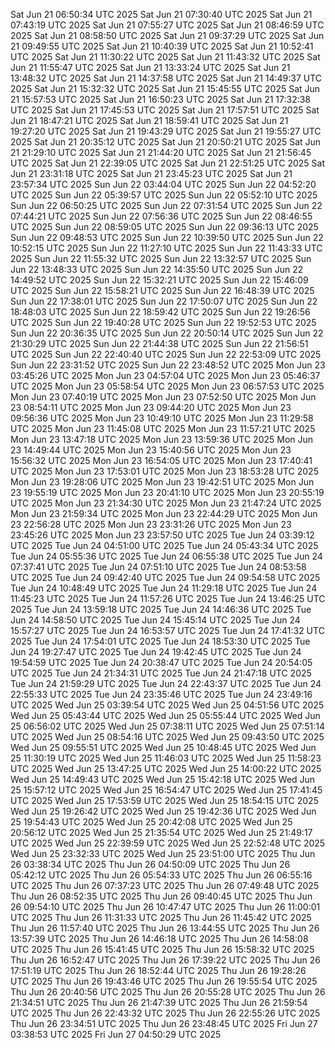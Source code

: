
Sat Jun 21 06:50:34 UTC 2025
Sat Jun 21 07:30:40 UTC 2025
Sat Jun 21 07:43:19 UTC 2025
Sat Jun 21 07:55:27 UTC 2025
Sat Jun 21 08:46:59 UTC 2025
Sat Jun 21 08:58:50 UTC 2025
Sat Jun 21 09:37:29 UTC 2025
Sat Jun 21 09:49:55 UTC 2025
Sat Jun 21 10:40:39 UTC 2025
Sat Jun 21 10:52:41 UTC 2025
Sat Jun 21 11:30:22 UTC 2025
Sat Jun 21 11:43:32 UTC 2025
Sat Jun 21 11:55:47 UTC 2025
Sat Jun 21 13:33:24 UTC 2025
Sat Jun 21 13:48:32 UTC 2025
Sat Jun 21 14:37:58 UTC 2025
Sat Jun 21 14:49:37 UTC 2025
Sat Jun 21 15:32:32 UTC 2025
Sat Jun 21 15:45:55 UTC 2025
Sat Jun 21 15:57:53 UTC 2025
Sat Jun 21 16:50:23 UTC 2025
Sat Jun 21 17:32:38 UTC 2025
Sat Jun 21 17:45:53 UTC 2025
Sat Jun 21 17:57:51 UTC 2025
Sat Jun 21 18:47:21 UTC 2025
Sat Jun 21 18:59:41 UTC 2025
Sat Jun 21 19:27:20 UTC 2025
Sat Jun 21 19:43:29 UTC 2025
Sat Jun 21 19:55:27 UTC 2025
Sat Jun 21 20:35:12 UTC 2025
Sat Jun 21 20:50:21 UTC 2025
Sat Jun 21 21:29:10 UTC 2025
Sat Jun 21 21:44:20 UTC 2025
Sat Jun 21 21:56:45 UTC 2025
Sat Jun 21 22:39:05 UTC 2025
Sat Jun 21 22:51:25 UTC 2025
Sat Jun 21 23:31:18 UTC 2025
Sat Jun 21 23:45:23 UTC 2025
Sat Jun 21 23:57:34 UTC 2025
Sun Jun 22 03:44:04 UTC 2025
Sun Jun 22 04:52:20 UTC 2025
Sun Jun 22 05:39:57 UTC 2025
Sun Jun 22 05:52:10 UTC 2025
Sun Jun 22 06:50:25 UTC 2025
Sun Jun 22 07:31:54 UTC 2025
Sun Jun 22 07:44:21 UTC 2025
Sun Jun 22 07:56:36 UTC 2025
Sun Jun 22 08:46:55 UTC 2025
Sun Jun 22 08:59:05 UTC 2025
Sun Jun 22 09:36:13 UTC 2025
Sun Jun 22 09:48:53 UTC 2025
Sun Jun 22 10:39:50 UTC 2025
Sun Jun 22 10:52:15 UTC 2025
Sun Jun 22 11:27:10 UTC 2025
Sun Jun 22 11:43:33 UTC 2025
Sun Jun 22 11:55:32 UTC 2025
Sun Jun 22 13:32:57 UTC 2025
Sun Jun 22 13:48:33 UTC 2025
Sun Jun 22 14:35:50 UTC 2025
Sun Jun 22 14:49:52 UTC 2025
Sun Jun 22 15:32:21 UTC 2025
Sun Jun 22 15:46:09 UTC 2025
Sun Jun 22 15:58:21 UTC 2025
Sun Jun 22 16:48:39 UTC 2025
Sun Jun 22 17:38:01 UTC 2025
Sun Jun 22 17:50:07 UTC 2025
Sun Jun 22 18:48:03 UTC 2025
Sun Jun 22 18:59:42 UTC 2025
Sun Jun 22 19:26:56 UTC 2025
Sun Jun 22 19:40:28 UTC 2025
Sun Jun 22 19:52:53 UTC 2025
Sun Jun 22 20:36:35 UTC 2025
Sun Jun 22 20:50:14 UTC 2025
Sun Jun 22 21:30:29 UTC 2025
Sun Jun 22 21:44:38 UTC 2025
Sun Jun 22 21:56:51 UTC 2025
Sun Jun 22 22:40:40 UTC 2025
Sun Jun 22 22:53:09 UTC 2025
Sun Jun 22 23:31:52 UTC 2025
Sun Jun 22 23:48:52 UTC 2025
Mon Jun 23 03:45:26 UTC 2025
Mon Jun 23 04:57:04 UTC 2025
Mon Jun 23 05:46:37 UTC 2025
Mon Jun 23 05:58:54 UTC 2025
Mon Jun 23 06:57:53 UTC 2025
Mon Jun 23 07:40:19 UTC 2025
Mon Jun 23 07:52:50 UTC 2025
Mon Jun 23 08:54:11 UTC 2025
Mon Jun 23 09:44:20 UTC 2025
Mon Jun 23 09:56:36 UTC 2025
Mon Jun 23 10:49:10 UTC 2025
Mon Jun 23 11:29:58 UTC 2025
Mon Jun 23 11:45:08 UTC 2025
Mon Jun 23 11:57:21 UTC 2025
Mon Jun 23 13:47:18 UTC 2025
Mon Jun 23 13:59:36 UTC 2025
Mon Jun 23 14:49:44 UTC 2025
Mon Jun 23 15:40:56 UTC 2025
Mon Jun 23 15:56:32 UTC 2025
Mon Jun 23 16:54:05 UTC 2025
Mon Jun 23 17:40:41 UTC 2025
Mon Jun 23 17:53:01 UTC 2025
Mon Jun 23 18:53:28 UTC 2025
Mon Jun 23 19:28:06 UTC 2025
Mon Jun 23 19:42:51 UTC 2025
Mon Jun 23 19:55:19 UTC 2025
Mon Jun 23 20:41:10 UTC 2025
Mon Jun 23 20:55:19 UTC 2025
Mon Jun 23 21:34:30 UTC 2025
Mon Jun 23 21:47:24 UTC 2025
Mon Jun 23 21:59:34 UTC 2025
Mon Jun 23 22:44:29 UTC 2025
Mon Jun 23 22:56:28 UTC 2025
Mon Jun 23 23:31:26 UTC 2025
Mon Jun 23 23:45:26 UTC 2025
Mon Jun 23 23:57:50 UTC 2025
Tue Jun 24 03:39:12 UTC 2025
Tue Jun 24 04:51:00 UTC 2025
Tue Jun 24 05:43:34 UTC 2025
Tue Jun 24 05:55:36 UTC 2025
Tue Jun 24 06:55:38 UTC 2025
Tue Jun 24 07:37:41 UTC 2025
Tue Jun 24 07:51:10 UTC 2025
Tue Jun 24 08:53:58 UTC 2025
Tue Jun 24 09:42:40 UTC 2025
Tue Jun 24 09:54:58 UTC 2025
Tue Jun 24 10:48:49 UTC 2025
Tue Jun 24 11:29:18 UTC 2025
Tue Jun 24 11:45:23 UTC 2025
Tue Jun 24 11:57:26 UTC 2025
Tue Jun 24 13:46:25 UTC 2025
Tue Jun 24 13:59:18 UTC 2025
Tue Jun 24 14:46:36 UTC 2025
Tue Jun 24 14:58:50 UTC 2025
Tue Jun 24 15:45:14 UTC 2025
Tue Jun 24 15:57:27 UTC 2025
Tue Jun 24 16:53:57 UTC 2025
Tue Jun 24 17:41:32 UTC 2025
Tue Jun 24 17:54:01 UTC 2025
Tue Jun 24 18:53:30 UTC 2025
Tue Jun 24 19:27:47 UTC 2025
Tue Jun 24 19:42:45 UTC 2025
Tue Jun 24 19:54:59 UTC 2025
Tue Jun 24 20:38:47 UTC 2025
Tue Jun 24 20:54:05 UTC 2025
Tue Jun 24 21:34:31 UTC 2025
Tue Jun 24 21:47:18 UTC 2025
Tue Jun 24 21:59:29 UTC 2025
Tue Jun 24 22:43:37 UTC 2025
Tue Jun 24 22:55:33 UTC 2025
Tue Jun 24 23:35:46 UTC 2025
Tue Jun 24 23:49:16 UTC 2025
Wed Jun 25 03:39:54 UTC 2025
Wed Jun 25 04:51:56 UTC 2025
Wed Jun 25 05:43:44 UTC 2025
Wed Jun 25 05:55:44 UTC 2025
Wed Jun 25 06:56:02 UTC 2025
Wed Jun 25 07:38:11 UTC 2025
Wed Jun 25 07:51:14 UTC 2025
Wed Jun 25 08:54:16 UTC 2025
Wed Jun 25 09:43:50 UTC 2025
Wed Jun 25 09:55:51 UTC 2025
Wed Jun 25 10:48:45 UTC 2025
Wed Jun 25 11:30:19 UTC 2025
Wed Jun 25 11:46:03 UTC 2025
Wed Jun 25 11:58:23 UTC 2025
Wed Jun 25 13:47:25 UTC 2025
Wed Jun 25 14:00:22 UTC 2025
Wed Jun 25 14:49:43 UTC 2025
Wed Jun 25 15:42:18 UTC 2025
Wed Jun 25 15:57:12 UTC 2025
Wed Jun 25 16:54:47 UTC 2025
Wed Jun 25 17:41:45 UTC 2025
Wed Jun 25 17:53:59 UTC 2025
Wed Jun 25 18:54:15 UTC 2025
Wed Jun 25 19:26:42 UTC 2025
Wed Jun 25 19:42:36 UTC 2025
Wed Jun 25 19:54:43 UTC 2025
Wed Jun 25 20:42:08 UTC 2025
Wed Jun 25 20:56:12 UTC 2025
Wed Jun 25 21:35:54 UTC 2025
Wed Jun 25 21:49:17 UTC 2025
Wed Jun 25 22:39:59 UTC 2025
Wed Jun 25 22:52:48 UTC 2025
Wed Jun 25 23:32:33 UTC 2025
Wed Jun 25 23:51:00 UTC 2025
Thu Jun 26 03:38:34 UTC 2025
Thu Jun 26 04:50:09 UTC 2025
Thu Jun 26 05:42:12 UTC 2025
Thu Jun 26 05:54:33 UTC 2025
Thu Jun 26 06:55:16 UTC 2025
Thu Jun 26 07:37:23 UTC 2025
Thu Jun 26 07:49:48 UTC 2025
Thu Jun 26 08:52:35 UTC 2025
Thu Jun 26 09:40:45 UTC 2025
Thu Jun 26 09:54:10 UTC 2025
Thu Jun 26 10:47:47 UTC 2025
Thu Jun 26 11:00:01 UTC 2025
Thu Jun 26 11:31:33 UTC 2025
Thu Jun 26 11:45:42 UTC 2025
Thu Jun 26 11:57:40 UTC 2025
Thu Jun 26 13:44:55 UTC 2025
Thu Jun 26 13:57:39 UTC 2025
Thu Jun 26 14:46:18 UTC 2025
Thu Jun 26 14:58:08 UTC 2025
Thu Jun 26 15:41:45 UTC 2025
Thu Jun 26 15:58:32 UTC 2025
Thu Jun 26 16:52:47 UTC 2025
Thu Jun 26 17:39:22 UTC 2025
Thu Jun 26 17:51:19 UTC 2025
Thu Jun 26 18:52:44 UTC 2025
Thu Jun 26 19:28:26 UTC 2025
Thu Jun 26 19:43:46 UTC 2025
Thu Jun 26 19:55:54 UTC 2025
Thu Jun 26 20:40:56 UTC 2025
Thu Jun 26 20:55:28 UTC 2025
Thu Jun 26 21:34:51 UTC 2025
Thu Jun 26 21:47:39 UTC 2025
Thu Jun 26 21:59:54 UTC 2025
Thu Jun 26 22:43:32 UTC 2025
Thu Jun 26 22:55:26 UTC 2025
Thu Jun 26 23:34:51 UTC 2025
Thu Jun 26 23:48:45 UTC 2025
Fri Jun 27 03:38:53 UTC 2025
Fri Jun 27 04:50:29 UTC 2025
